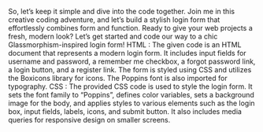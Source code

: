 So, let’s keep it simple and dive into the code together. Join me in this creative coding adventure, and let’s build a stylish login form that effortlessly combines form and function. Ready to give your web projects a fresh, modern look? Let’s get started and code our way to a chic Glassmorphism-inspired login form!
HTML :
The given code is an HTML document that represents a modern login form. It includes input fields for username and password, a remember me checkbox, a forgot password link, a login button, and a register link. The form is styled using CSS and utilizes the Boxicons library for icons. The Poppins font is also imported for typography.
CSS :
The provided CSS code is used to style the login form. It sets the font family to “Poppins”, defines color variables, sets a background image for the body, and applies styles to various elements such as the login box, input fields, labels, icons, and submit button. It also includes media queries for responsive design on smaller screens.
